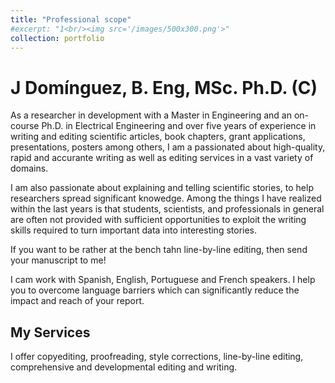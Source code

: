```yaml
---
title: "Professional scope"
#excerpt: "1<br/><img src='/images/500x300.png'>"
collection: portfolio
---
```

# J Domínguez, B. Eng, MSc. Ph.D. (C)
As a researcher in development with a Master in Engineering and an on-course Ph.D. in Electrical Engineering and over five years of experience in writing and editing scientific articles, book chapters, grant applications, presentations, posters among others, I am a passionated about high-quality, rapid and accurante writing as well as editing services in a vast variety of domains.

I am also passionate about explaining and telling scientific stories, to help researchers spread significant knowedge. Among the things I have realized within the last years is that students, scientists, and professionals in general are often not provided with sufficient opportunities to exploit the writing skills required to turn important data into interesting stories. 

If you want to be rather at the bench tahn line-by-line editing, then send your manuscript to me!

I cam work with Spanish, English, Portuguese and French speakers. I help you to overcome language barriers which can significantly reduce the impact and reach of your report.


## My Services

I offer copyediting, proofreading, style corrections, line-by-line editing, comprehensive and developmental editing and writing.

